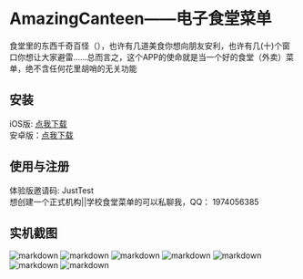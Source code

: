# AmazingCanteen——电子食堂菜单
食堂里的东西千奇百怪（），也许有几道美食你想向朋友安利，也许有几(十)个窗口你想让大家避雷......总而言之，这个APP的使命就是当一个好的食堂（外卖）菜单，绝不含任何花里胡哨的无关功能

## 安装
iOS版: [点我下载](https://apps.apple.com/cn/app/amazingcanteen/id1640517634)    
安卓版：[点我下载](http://shrike.site/Download/AmazingCanteen.apk)

## 使用与注册
体验版邀请码: JustTest  
想创建一个正式机构||学校食堂菜单的可以私聊我，QQ： 1974056385

## 实机截图
![markdown](http://shrike.site/pic/AC_1.jpg "Pic1")
![markdown](http://shrike.site/pic/AC_2.jpg "Pic2")
![markdown](http://shrike.site/pic/AC_3.jpg "Pic3")
![markdown](http://shrike.site/pic/AC_4.jpg "Pic4")
![markdown](http://shrike.site/pic/AC_5.jpg "Pic5")
![markdown](http://shrike.site/pic/AC_6.jpg "Pic6")
![markdown](http://shrike.site/pic/AC_7.jpg "Pic7")
